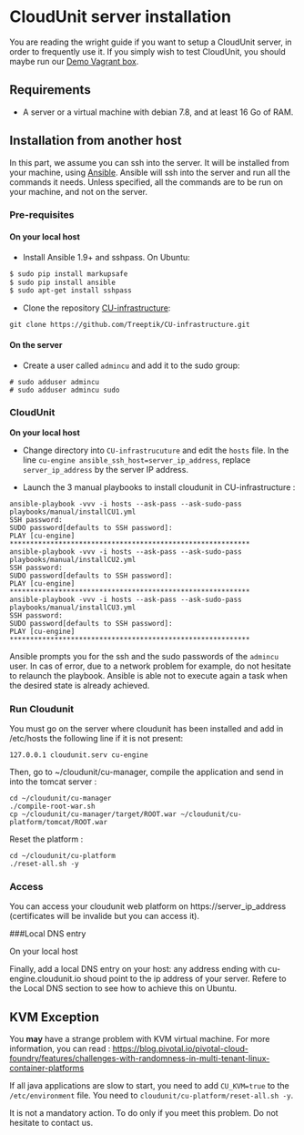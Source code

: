 # CloudUnit server installation

You are reading the wright guide if you want to setup a CloudUnit server, in order to frequently use it. If you simply wish to test CloudUnit, you should maybe run our [Demo Vagrant box](DEMO-GUIDE.md).

## Requirements

* A server or a virtual machine with debian 7.8, and at least 16 Go of RAM.

## Installation from another host

In this part, we assume you can ssh into the server. It will be installed from your machine, using [Ansible](http://www.ansible.com/). Ansible will ssh into the server and run all the commands it needs.
Unless specified, all the commands are to be run on your machine, and not on the server.

### Pre-requisites
#### On your local host
* Install Ansible 1.9+ and sshpass. On Ubuntu:
```bash
$ sudo pip install markupsafe
$ sudo pip install ansible
$ sudo apt-get install sshpass
```

* Clone the repository [CU-infrastructure](https://github.com/Treeptik/CU-infrastructure):
```
git clone https://github.com/Treeptik/CU-infrastructure.git
```

#### On the server
* Create a user called `admincu` and add it to the sudo group:
```
# sudo adduser admincu
# sudo adduser admincu sudo
```

### CloudUnit

**On your local host**

* Change directory into `CU-infrastrucuture` and edit the `hosts` file.
In the line `cu-engine ansible_ssh_host=server_ip_address`, replace `server_ip_address` by the server IP address.

* Launch the 3 manual playbooks to install cloudunit in CU-infrastructure : 
```
ansible-playbook -vvv -i hosts --ask-pass --ask-sudo-pass playbooks/manual/installCU1.yml
SSH password:
SUDO password[defaults to SSH password]:
PLAY [cu-engine] ***********************************************************
ansible-playbook -vvv -i hosts --ask-pass --ask-sudo-pass playbooks/manual/installCU2.yml
SSH password:
SUDO password[defaults to SSH password]:
PLAY [cu-engine] ***********************************************************
ansible-playbook -vvv -i hosts --ask-pass --ask-sudo-pass playbooks/manual/installCU3.yml
SSH password:
SUDO password[defaults to SSH password]:
PLAY [cu-engine] ***********************************************************
```
Ansible prompts you for the ssh and the sudo passwords of the `admincu` user. In cas of error, due to a network problem for example, do not hesitate to relaunch the playbook. Ansible is able not to execute again a task when the desired state is already achieved.

### Run Cloudunit

You must go on the server where cloudunit has been installed and add in /etc/hosts the following line if it is not present: 
```
127.0.0.1 cloudunit.serv cu-engine
```

Then, go to ~/cloudunit/cu-manager, compile the application and send in into the tomcat server : 
```
cd ~/cloudunit/cu-manager
./compile-root-war.sh
cp ~/cloudunit/cu-manager/target/ROOT.war ~/cloudunit/cu-platform/tomcat/ROOT.war
```
Reset the platform :

```
cd ~/cloudunit/cu-platform
./reset-all.sh -y
```

### Access

You can access your cloudunit web platform on https://server_ip_address (certificates will be invalide but you can access it).

###Local DNS entry

On your local host

Finally, add a local DNS entry on your host: any address ending with cu-engine.cloudunit.io shoud point to the ip address of your server. Refere to the Local DNS section to see how to achieve this on Ubuntu.

## KVM Exception

You **may** have a strange problem with KVM virtual machine.
For more information, you can read : https://blog.pivotal.io/pivotal-cloud-foundry/features/challenges-with-randomness-in-multi-tenant-linux-container-platforms

If all java applications are slow to start, you need to add `CU_KVM=true` to the `/etc/environment` file.
You need to `cloudunit/cu-platform/reset-all.sh -y`. 

It is not a mandatory action. To do only if you meet this problem. Do not hesitate to contact us.

